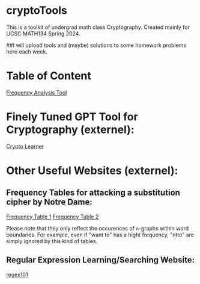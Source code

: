 # cryptoTools
This is a toolkit of undergrad math class Cryptography. Created mainly for UCSC MATH134 Spring 2024.

##I will upload tools and (maybe) solutions to some homework problems here each week.


# Table of Content
[Frequency Analysis Tool](FreqAnalysis.ipynb)

# Finely Tuned GPT Tool for Cryptography (externel):
[Crypto Learner](https://chat.openai.com/g/g-fiOFupmtk-crypto-learner)

# Other Useful Websites (externel):

## Frequency Tables for attacking a substitution cipher by Notre Dame:

[Frequency Table 1](https://www3.nd.edu/~busiforc/handouts/cryptography/cryptography%20hints.html)
[Frequency Table 2](https://www3.nd.edu/~busiforc/handouts/cryptography/Letter%20Frequencies.html)

Please note that they only reflect the occurences of `n`-graphs within word boundaries. For example, even if "want to" has a hight frequency, "ntto" are simply ignored by this kind of tables. 

## Regular Expression Learning/Searching Website:

[regex101](https://regex101.com/)
